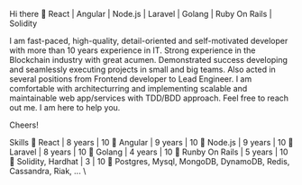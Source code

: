 Hi there 👋
React | Angular | Node.js | Laravel | Golang | Ruby On Rails | Solidity

I am fast-paced, high-quality, detail-oriented and self-motivated developer with more than 10 years experience in IT. Strong experience in the Blockchain industry with great acumen. Demonstrated success developing and seamlessly executing projects in small and big teams. Also acted in several positions from Frontend developer to Lead Engineer. I am comfortable with architecturring and implementing scalable and maintainable web app/services with TDD/BDD approach. Feel free to reach out me. I am here to help you.

Cheers!

Skills
🔹 React | 8 years | 10
🔹 Angular | 9 years | 10
🔹 Node.js | 9 years | 10
🔹 Laravel | 8 years | 10
🔹 Golang | 4 years | 10
🔹 Runby On Rails | 5 years | 10
🔹 Solidity, Hardhat | 3 | 10
🔹 Postgres, Mysql, MongoDB, DynamoDB, Redis, Cassandra, Riak, ... \
